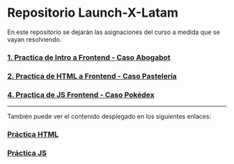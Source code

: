 # Repositorio Launch-X-Latam

En este repositorio se dejarán las asignaciones del curso a medida que se vayan resolviendo.

### [1. Practica de Intro a Frontend - Caso Abogabot](01%20-%20INTRO/ "1. Practica de Intro a Frontend - Caso Abogabot")

### [2. Practica de HTML a Frontend - Caso Pastelería](02%20-%20HTML/ "2. Practica de HTML Frontend - Caso Pastelería")

### [4. Practica de JS Frontend - Caso Pokédex](04%20-%20JS/ "4. Practica de JS Frontend - Caso Pokédex")

------------

También puede ver el contenido desplegado en los siguientes enlaces:

### [Práctica HTML](https://gfrodriguez.github.io/Launch-X-Latam-Frontend/04%20-%20JS/02%20-%20HTML/ "Práctica HTML")
### [Práctica JS](https://gfrodriguez.github.io/Launch-X-Latam-Frontend/04%20-%20JS/ "Práctica JS")



